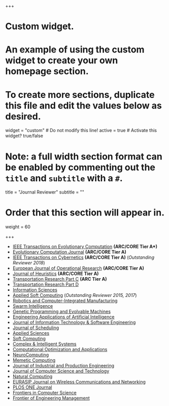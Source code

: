 +++
# Custom widget.
# An example of using the custom widget to create your own homepage section.
# To create more sections, duplicate this file and edit the values below as desired.
widget = "custom"  # Do not modify this line!
active = true  # Activate this widget? true/false

# Note: a full width section format can be enabled by commenting out the `title` and `subtitle` with a `#`.
title = "Journal Reviewer"
subtitle = ""

# Order that this section will appear in.
weight = 60

+++

- <a href="http://ieeexplore.ieee.org/xpl/RecentIssue.jsp?punumber=4235">IEEE Transactions on Evolutionary Computation</a> <strong>(ARC/CORE Tier A*)</strong>
- <a href="http://www.mitpressjournals.org/loi/evco">Evolutionary Computation Journal</a> <strong>(ARC/CORE Tier A)</strong>
- <a href="http://ieeexplore.ieee.org/xpl/RecentIssue.jsp?punumber=6221036">IEEE Transactions on Cybernetics</a> <strong>(ARC/CORE Tier A)</strong> (<i>Outstanding Reviewer 2018</i>)
- <a href="http://www.journals.elsevier.com/european-journal-of-operational-research/">European Journal of Operational Research</a> <strong>(ARC/CORE Tier A)</strong>
- <a href="http://www.springer.com/mathematics/applications/journal/10732">Journal of Heuristics</a> <strong>(ARC/CORE Tier A)</strong>
- <a href="http://www.journals.elsevier.com/transportation-research-part-c-emerging-technologies/">Transportation Research Part C</a> <strong>(ARC Tier A)</strong>								
- <a href="http://www.journals.elsevier.com/transportation-research-part-d-transport-and-environment/">Transportation Research Part D</a>
- <a href="http://www.journals.elsevier.com/information-sciences/">Information Sciences</a>	
- <a href="http://www.journals.elsevier.com/applied-soft-computing/">Applied Soft Computing</a> (<i>Outstanding Reviewer 2015, 2017</i>)
- <a href="https://www.journals.elsevier.com/robotics-and-computer-integrated-manufacturing">Robotics and Computer-Integrated Manufacturing</a>
- <a href="http://link.springer.com/journal/11721">Swarm Intelligence</a>
- <a href="http://www.springer.com/computer/ai/journal/10710">Genetic Programming and Evolvable Machines</a>
- <a href="http://www.journals.elsevier.com/engineering-applications-of-artificial-intelligence/">Engineering Applications of Artificial Intelligence</a>
- <a href="http://www.omicsgroup.org/journals/information-technology-software-engineering.php">Journal of Information Technology & Software Engineering</a>
- <a href="http://link.springer.com/journal/10951">Journal of Scheduling</a>
- <a href="http://www.mdpi.com/journal/applsci">Applied Sciences</a>	
- <a href="http://www.springer.com/engineering/computational+intelligence+and+complexity/journal/500">Soft Computing</a>
- <a href="http://www.springer.com/engineering/computational+intelligence+and+complexity/journal/40747">Complex & Intelligent Systems</a>									
- <a href="http://www.springer.com/mathematics/journal/10589">Computational Optimization and Applications</a>
- <a href="http://www.journals.elsevier.com/neurocomputing/">NeuroComputing</a>
- <a href="http://link.springer.com/journal/12293">Memetic Computing</a>
- <a href="http://www.tandfonline.com/toc/tjci21/current">Journal of Industrial and Production Engineering</a>
- <a href="http://jcst.ict.ac.cn:8080/jcst/EN/volumn/home.shtml">Journal of Computer Science and Technology</a>
- <a href="http://www.springer.com/computer/theoretical+computer+science/journal/11047">Natural Computing</a>
- <a href="http://jwcn.eurasipjournals.com/">EURASIP Journal on Wireless Communications and Networking</a>
- <a href="http://www.plosone.org/">PLOS ONE Journal</a>
- <a href="http://home.frontiersin.org/">Frontiers in Computer Science</a>
- <a href="http://journal.hep.com.cn/fem/">Frontier of Engineering Management</a>
